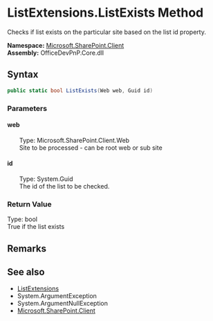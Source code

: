 # ListExtensions.ListExists Method  
 Checks if list exists on the particular site based on the list id property.   

**Namespace:** [Microsoft.SharePoint.Client](Microsoft.SharePoint.Client.md)  
**Assembly:** OfficeDevPnP.Core.dll  
## Syntax
```C#
public static bool ListExists(Web web, Guid id)
```
### Parameters
#### web  
&emsp;&emsp;Type: Microsoft.SharePoint.Client.Web  
&emsp;&emsp;Site to be processed - can be root web or sub site  

  

#### id  
&emsp;&emsp;Type: System.Guid  
&emsp;&emsp;The id of the list to be checked.  

  

### Return Value
Type: bool  
True if the list exists  


## Remarks
  
## See also
- [ListExtensions](Microsoft.SharePoint.Client.ListExtensions.md) 
- System.ArgumentException
- System.ArgumentNullException
- [Microsoft.SharePoint.Client](Microsoft.SharePoint.Client.md) 
